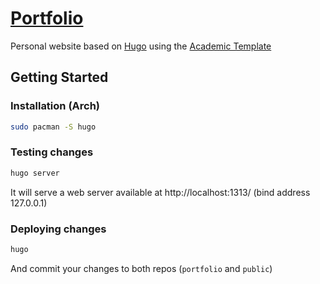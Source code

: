 # [Portfolio](https://sergiogasquez.github.io/)

Personal website based on [Hugo](https://github.com/gohugoio/hugo) using the [Academic Template](https://github.com/wowchemy/starter-academic)

## Getting Started
### Installation (Arch)
```bash
sudo pacman -S hugo
```
### Testing changes
```bash
hugo server
```
It will serve a web server available at http://localhost:1313/ (bind address 127.0.0.1)
### Deploying changes
```bash
hugo
```
And commit your changes to both repos (`portfolio` and `public`)
